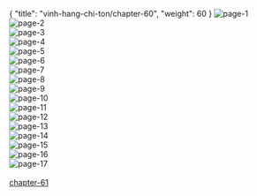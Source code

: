 { "title": "vinh-hang-chi-ton/chapter-60", "weight": 60 }
<img src="vinh-hang-chi-ton_0060_01-85878b080c7e0247f1198042f7c657da.webp" alt="page-1" origin="http://storage.fshare.vn/Test-vechai/1512877638-Vinh-Hang-Chi-Ton-Chapter-60-Tieng-viet-hamtruyencom-ve-chai-02.jpg"><br/>
<img src="vinh-hang-chi-ton_0060_02-587b9217ee0bc273a9570ea185500409.webp" alt="page-2" origin="http://storage.fshare.vn/Test-vechai/1512877638-Vinh-Hang-Chi-Ton-Chapter-60-Tieng-viet-hamtruyencom-ve-chai-03.jpg"><br/>
<img src="vinh-hang-chi-ton_0060_03-5db50a5612b8518db931e1df4011532b.webp" alt="page-3" origin="http://storage.fshare.vn/Test-vechai/1512877638-Vinh-Hang-Chi-Ton-Chapter-60-Tieng-viet-hamtruyencom-ve-chai-04.jpg"><br/>
<img src="vinh-hang-chi-ton_0060_04-18149480c0061fedfe893d82028f4c43.webp" alt="page-4" origin="http://storage.fshare.vn/Test-vechai/1512877638-Vinh-Hang-Chi-Ton-Chapter-60-Tieng-viet-hamtruyencom-ve-chai-05.jpg"><br/>
<img src="vinh-hang-chi-ton_0060_05-52ae0398703160e15159c38a3121f22e.webp" alt="page-5" origin="http://storage.fshare.vn/Test-vechai/1512877638-Vinh-Hang-Chi-Ton-Chapter-60-Tieng-viet-hamtruyencom-ve-chai-06.jpg"><br/>
<img src="vinh-hang-chi-ton_0060_06-b25195dd563bcaf380a7e6a2ce62ad5b.webp" alt="page-6" origin="http://storage.fshare.vn/Test-vechai/1512877638-Vinh-Hang-Chi-Ton-Chapter-60-Tieng-viet-hamtruyencom-ve-chai-07.jpg"><br/>
<img src="vinh-hang-chi-ton_0060_07-5c843a75feff2314779eb219a61fc8cb.webp" alt="page-7" origin="http://storage.fshare.vn/Test-vechai/1512877638-Vinh-Hang-Chi-Ton-Chapter-60-Tieng-viet-hamtruyencom-ve-chai-08.jpg"><br/>
<img src="vinh-hang-chi-ton_0060_08-1650e2e4e53328c53a6077cccff121dd.webp" alt="page-8" origin="http://storage.fshare.vn/Test-vechai/1512877638-Vinh-Hang-Chi-Ton-Chapter-60-Tieng-viet-hamtruyencom-ve-chai-09.jpg"><br/>
<img src="http://adx.kul.vn/www/delivery/avw.php?zoneid=263&amp;cb=1525544253&amp;n=af995ff0" alt="page-9" origin="http://adx.kul.vn/www/delivery/avw.php?zoneid=263&amp;cb=1525544253&amp;n=af995ff0"><br/>
<img src="vinh-hang-chi-ton_0060_10-b81ba7a5770b1602d70a508a090087fc.webp" alt="page-10" origin="http://storage.fshare.vn/Test-vechai/1512877638-Vinh-Hang-Chi-Ton-Chapter-60-Tieng-viet-hamtruyencom-ve-chai-10.jpg"><br/>
<img src="vinh-hang-chi-ton_0060_11-d6faad14eb4bef0ae7777fd7bb0d6603.webp" alt="page-11" origin="http://storage.fshare.vn/Test-vechai/1512877638-Vinh-Hang-Chi-Ton-Chapter-60-Tieng-viet-hamtruyencom-ve-chai-11.jpg"><br/>
<img src="vinh-hang-chi-ton_0060_12-536b08759531b1997e3999ebbbbd5a2e.webp" alt="page-12" origin="http://storage.fshare.vn/Test-vechai/1512877638-Vinh-Hang-Chi-Ton-Chapter-60-Tieng-viet-hamtruyencom-ve-chai-12.jpg"><br/>
<img src="vinh-hang-chi-ton_0060_13-76369f9cd1fca5c335c642ef09b02cb9.webp" alt="page-13" origin="http://storage.fshare.vn/Test-vechai/1512877638-Vinh-Hang-Chi-Ton-Chapter-60-Tieng-viet-hamtruyencom-ve-chai-13.jpg"><br/>
<img src="vinh-hang-chi-ton_0060_14-356adf7f5585fdde08989fa73fbc1e0f.webp" alt="page-14" origin="http://storage.fshare.vn/Test-vechai/1512877638-Vinh-Hang-Chi-Ton-Chapter-60-Tieng-viet-hamtruyencom-ve-chai-14.jpg"><br/>
<img src="vinh-hang-chi-ton_0060_15-cb48a67d46dadc24d1a9a4a160e40fbe.webp" alt="page-15" origin="http://storage.fshare.vn/Test-vechai/1512877638-Vinh-Hang-Chi-Ton-Chapter-60-Tieng-viet-hamtruyencom-ve-chai-15.jpg"><br/>
<img src="vinh-hang-chi-ton_0060_16-1650aa60fa16e4eb8694ff117a9bbfe2.webp" alt="page-16" origin="http://storage.fshare.vn/Test-vechai/1512877638-Vinh-Hang-Chi-Ton-Chapter-60-Tieng-viet-hamtruyencom-ve-chai-16.jpg"><br/>
<img src="vinh-hang-chi-ton_0060_17-b506a7f5096bb6f982682d8ce56a7990.webp" alt="page-17" origin="http://storage.fshare.vn/Test-vechai/1512877638-Vinh-Hang-Chi-Ton-Chapter-60-Tieng-viet-hamtruyencom-ve-chai-17.jpg"><br/>
<br/><a class="nextchap" href="/vinh-hang-chi-ton/chapter-61">chapter-61</a>
